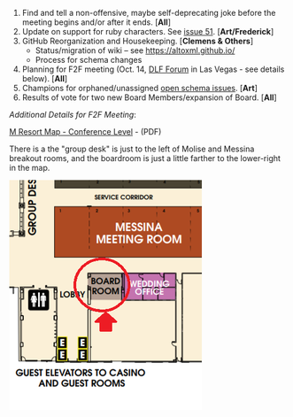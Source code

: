 1. Find and tell a non-offensive, maybe self-deprecating joke before the meeting begins and/or after it ends. [**All**]
2. Update on support for ruby characters. See [issue 51](https://github.com/altoxml/schema/issues/51). [**Art/Frederick**]
3. GitHub Reorganization and Housekeeping. [**Clemens & Others**]
   * Status/migration of wiki – see https://altoxml.github.io/
   * Process for schema changes
4. Planning for F2F meeting (Oct. 14, [DLF Forum](https://www.diglib.org/dlf-events/2018forum/) in Las Vegas - see details below). [**All**]
5. Champions for orphaned/unassigned [open schema issues](https://github.com/altoxml/schema/issues). [**Art**]
6. Results of vote for two new Board Members/expansion of Board. [**All**]

_Additional Details for F2F Meeting_:

[M Resort Map - Conference Level](https://www.themresort.com/-/media/png/west/mresort/pdfs-1/conference-level.pdf?la=en&hash=18BB834FB01793D61A8461A23DBF0A5453DCBECA) - (PDF)

There is a the "group desk" is just to the left of Molise and Messina breakout rooms, and the boardroom is just a little farther to the lower-right in the map.

![Board meeting room - M Resort Conference Level.](https://github.com/altoxml/board/raw/gh-pages/misc/boardroom.png)
